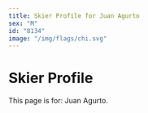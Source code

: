 ```yaml
---
title: Skier Profile for Juan Agurto
sex: "M"
id: "8134"
image: "/img/flags/chi.svg" 
---
```


# Skier Profile

This page is for: Juan Agurto.
    